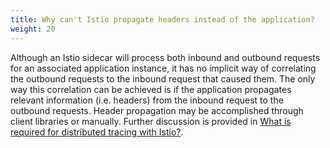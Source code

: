 ```yaml
---
title: Why can't Istio propagate headers instead of the application?
weight: 20
---
```


Although an Istio sidecar will process both inbound and outbound requests for an associated application instance, it has no implicit way of correlating
the outbound requests to the inbound request that caused them. The only way this correlation can be achieved is if the application
propagates relevant information (i.e. headers) from the inbound request to the outbound requests. Header propagation may be accomplished through client
libraries or manually. Further discussion is provided in [What is required for distributed tracing with Istio?](/help/faq/distributed-tracing/minimal-requirements.md).
